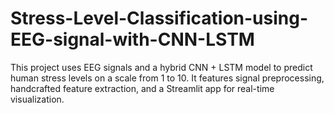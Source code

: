 # Stress-Level-Classification-using-EEG-signal-with-CNN-LSTM
This project uses EEG signals and a hybrid CNN + LSTM model to predict human stress levels on a scale from 1 to 10. It features signal preprocessing, handcrafted feature extraction, and a Streamlit app for real-time visualization.

